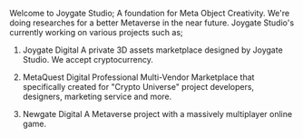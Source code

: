 Welcome to Joygate Studio;
A foundation for Meta Object Creativity. We're doing researches for a better Metaverse in the near future. Joygate Studio's currently working on various projects such as;

1. Joygate Digital
A private 3D assets marketplace designed by Joygate Studio. We accept cryptocurrency.

2. MetaQuest Digital
Professional Multi-Vendor Marketplace that specifically created for "Crypto Universe" project developers, designers, marketing service and more.

3. Newgate Digital
A Metaverse project with a massively multiplayer online game.
